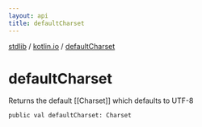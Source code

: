 ```yaml
---
layout: api
title: defaultCharset
---
```

[stdlib](../index.md) / [kotlin.io](index.md) / [defaultCharset](defaultCharset.md)

# defaultCharset
Returns the default [[Charset]] which defaults to UTF-8
```
public val defaultCharset: Charset
```
